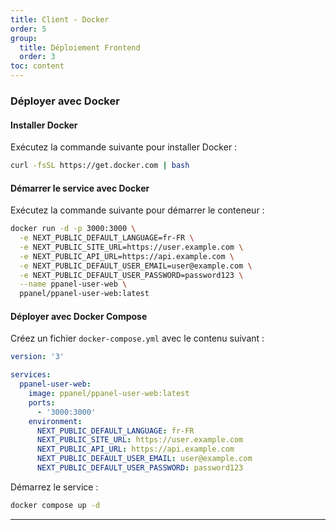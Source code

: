 ```yaml
---
title: Client - Docker
order: 5
group: 
  title: Déploiement Frontend
  order: 3
toc: content
---
```


### Déployer avec Docker

#### Installer Docker

Exécutez la commande suivante pour installer Docker :

```bash
curl -fsSL https://get.docker.com | bash
```

#### Démarrer le service avec Docker

Exécutez la commande suivante pour démarrer le conteneur :

```bash
docker run -d -p 3000:3000 \
  -e NEXT_PUBLIC_DEFAULT_LANGUAGE=fr-FR \
  -e NEXT_PUBLIC_SITE_URL=https://user.example.com \
  -e NEXT_PUBLIC_API_URL=https://api.example.com \
  -e NEXT_PUBLIC_DEFAULT_USER_EMAIL=user@example.com \
  -e NEXT_PUBLIC_DEFAULT_USER_PASSWORD=password123 \
  --name ppanel-user-web \
  ppanel/ppanel-user-web:latest
```

#### Déployer avec Docker Compose

Créez un fichier `docker-compose.yml` avec le contenu suivant :

```yaml
version: '3'

services:
  ppanel-user-web:
    image: ppanel/ppanel-user-web:latest
    ports:
      - '3000:3000'
    environment:
      NEXT_PUBLIC_DEFAULT_LANGUAGE: fr-FR
      NEXT_PUBLIC_SITE_URL: https://user.example.com
      NEXT_PUBLIC_API_URL: https://api.example.com
      NEXT_PUBLIC_DEFAULT_USER_EMAIL: user@example.com
      NEXT_PUBLIC_DEFAULT_USER_PASSWORD: password123
```

Démarrez le service :

```bash
docker compose up -d
```

---

